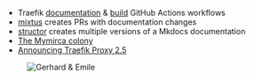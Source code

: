 - Traefik [documentation](https://github.com/traefik/traefik/blob/v2.5/.github/workflows/documentation.yml) & [build](https://github.com/traefik/traefik/blob/v2.5/.github/workflows/build.yaml) GitHub Actions workflows
- [mixtus](https://github.com/traefik/mixtus) creates PRs with documentation changes
- [structor](https://github.com/traefik/structor) creates multiple versions of a Mkdocs documentation
- [The Mymirca colony](https://github.com/traefik/structor#the-mymirca-colony)
- [Announcing Traefik Proxy 2.5](https://traefik.io/blog/announcing-traefik-proxy-2-5/)

<figure class="richtext-figure richtext-figure--full">
  <img src="https://changelog-assets.s3.amazonaws.com/shipit/shipit-19--emile-vauge.jpg" alt="Gerhard & Emile" loading="lazy">
</figure>